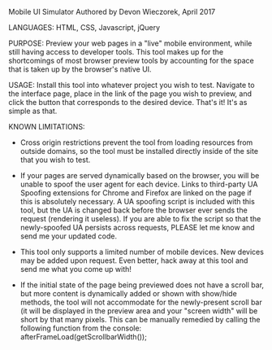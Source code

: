 Mobile UI Simulator
Authored by Devon Wieczorek, April 2017

LANGUAGES:
HTML, CSS, Javascript, jQuery

PURPOSE:
Preview your web pages in a "live" mobile environment, while still having access to developer tools. 
This tool makes up for the shortcomings of most browser preview tools by accounting for the space that is taken up by the browser's native UI.

USAGE:
Install this tool into whatever project you wish to test. Navigate to the interface page, place in the link of the page you wish to preview, and click
the button that corresponds to the desired device. That's it! It's as simple as that.

KNOWN LIMITATIONS:
- Cross origin restrictions prevent the tool from loading resources from outside domains, so the tool must be installed directly inside
  of the site that you wish to test.

- If your pages are served dynamically based on the browser, you will be unable to spoof the user agent for each device. Links to third-party
  UA Spoofing extensions for Chrome and Firefox are linked on the page if this is absolutely necessary. 
  A UA spoofing script is included with this tool, but the UA is changed back before the browser ever sends the request (rendering it useless). 
  If you are able to fix the script so that the newly-spoofed UA persists across requests, PLEASE let me know and send me your updated code.

- This tool only supports a limited number of mobile devices. New devices may be added upon request. Even better, hack away at this tool and send
  me what you come up with!

- If the initial state of the page being previewed does not have a scroll bar, but more content is dynamically added or shown with show/hide methods,
  the tool will not accommodate for the newly-present scroll bar (it will be displayed in the preview area and your "screen width" will be short by
  that many pixels.
  This can be manually remedied by calling the following function from the console: afterFrameLoad(getScrollbarWidth());
  